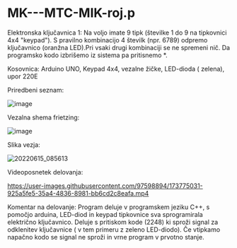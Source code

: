# MK---MTC-MIK-roj.p

 Elektronska ključavnica 1: Na voljo imate 9 tipk (številke 1 do 9 na tipkovnici 4x4 "keypad"). S pravilno kombinacijo 4 številk (npr. 6789) odpremo ključavnico (oranžna  LED).Pri vsaki drugi kombinaciji se ne spremeni nič. Da programsko kodo izbrišemo iz sistema pa pritisnemo *.



Kosovnica:
Arduino UNO,
Keypad 4x4,
vezalne žičke,
LED-dioda ( zelena),
upor 220E


Priredbeni seznam:

![image](https://user-images.githubusercontent.com/97598894/173774028-1476724b-74fe-4a5c-b422-83b7de21cc2b.png)





Vezalna shema frietzing:
  
![image](https://user-images.githubusercontent.com/97598894/173762098-50076617-0373-4181-ac34-dc1fc090e78c.png)




Slika vezja:



![20220615_085613](https://user-images.githubusercontent.com/97598894/173763056-f0a592fe-f7a8-43d1-b8a1-975bd0ba2b4e.jpg)



Videoposnetek delovanja:




https://user-images.githubusercontent.com/97598894/173775031-925a5fe5-35a4-4836-8981-bb6cd2c8eafa.mp4


Komentar na delovanje:
Program deluje v programskem jeziku C++, s pomočjo arduina,  LED-diod in keypad tipkovnice sva sprogramirala električno ključavnico. Deluje s pritiskom kode (2248) ki sproži signal za odklenitev ključavnice ( v tem primeru z zeleno LED-diodo). Če vtipkamo napačno kodo se signal ne sproži in vrne program v prvotno stanje.



